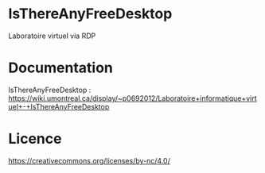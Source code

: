 # IsThereAnyFreeDesktop
 Laboratoire virtuel via RDP

# Documentation
IsThereAnyFreeDesktop : https://wiki.umontreal.ca/display/~p0692012/Laboratoire+informatique+virtuel+-+IsThereAnyFreeDesktop

# Licence
https://creativecommons.org/licenses/by-nc/4.0/